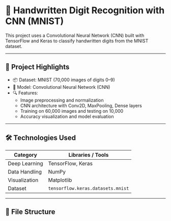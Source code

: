 # 🔢 Handwritten Digit Recognition with CNN (MNIST)

This project uses a Convolutional Neural Network (CNN) built with TensorFlow and Keras to classify handwritten digits from the MNIST dataset.

---

## 📌 Project Highlights

- 📦 Dataset: MNIST (70,000 images of digits 0–9)
- 🧠 Model: Convolutional Neural Network (CNN)
- 🔍 Features:
  - Image preprocessing and normalization
  - CNN architecture with Conv2D, MaxPooling, Dense layers
  - Training on 60,000 images and testing on 10,000
  - Accuracy visualization and model evaluation

---

## 🛠️ Technologies Used

| Category              | Libraries / Tools |
|-----------------------|-------------------|
| Deep Learning         | TensorFlow, Keras |
| Data Handling         | NumPy             |
| Visualization         | Matplotlib        |
| Dataset               | `tensorflow.keras.datasets.mnist` |

---

## 📁 File Structure

